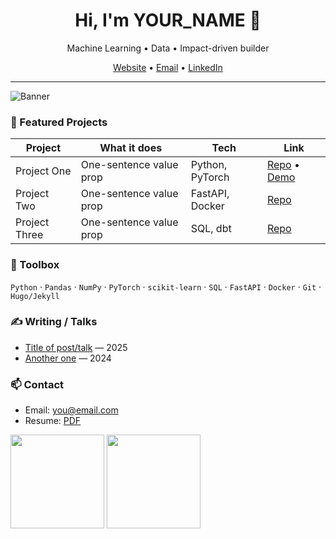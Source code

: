 <!-- HERO -->
<h1 align="center">Hi, I'm YOUR_NAME 👋</h1>
<p align="center">Machine Learning • Data • Impact-driven builder</p>


<p align="center">
<a href="https://YOUR-SITE.com">Website</a> •
<a href="mailto:you@email.com">Email</a> •
<a href="https://www.linkedin.com/in/YOUR-LINKEDIN">LinkedIn</a>
</p>


---



![Banner](<img width="160" height="34" alt="image" src="https://github.com/user-attachments/assets/4e5315a9-c871-488b-a52c-eec66a6f0978" />)

### 🌟 Featured Projects


| Project | What it does | Tech | Link |
|---|---|---|---|
| Project One | One-sentence value prop | Python, PyTorch | [Repo](https://github.com/USER/REPO) • [Demo](https://demo-url) |
| Project Two | One-sentence value prop | FastAPI, Docker | [Repo](https://github.com/USER/REPO) |
| Project Three | One-sentence value prop | SQL, dbt | [Repo](https://github.com/USER/REPO) |


### 🧰 Toolbox


`Python` · `Pandas` · `NumPy` · `PyTorch` · `scikit-learn` · `SQL` · `FastAPI` · `Docker` · `Git` · `Hugo/Jekyll`


### ✍️ Writing / Talks
- [Title of post/talk](https://link) — 2025
- [Another one](https://link) — 2024


### 📫 Contact
- Email: you@email.com
- Resume: [PDF](https://link-to-resume.pdf)


<!-- Optional GitHub stats cards -->
<!-- Replace YOUR-USERNAME below; remove if you prefer ultra-minimal -->


<p align="left">
<img src="https://github-readme-stats.vercel.app/api?username=YOUR-USERNAME&show_icons=true&hide_title=true" height="150" />
<img src="https://github-readme-stats.vercel.app/api/top-langs/?username=YOUR-USERNAME&layout=compact" height="150" />
</p>
